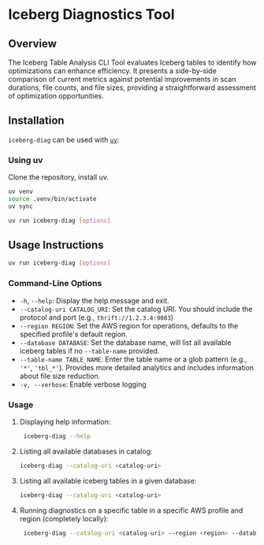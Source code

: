 # Iceberg Diagnostics Tool

## Overview

The Iceberg Table Analysis CLI Tool evaluates Iceberg tables to identify how optimizations can enhance efficiency. 
It presents a side-by-side comparison of current metrics against potential improvements in scan durations, file counts,
and file sizes, providing a straightforward assessment of optimization opportunities.


## Installation
`iceberg-diag` can be used with [`uv`](https://docs.astral.sh/uv):

### Using uv
Clone the repository, install uv.

 ```bash
uv venv
source .venv/bin/activate
uv sync

uv run iceberg-diag [options]
 ```


## Usage Instructions

```bash
uv run iceberg-diag [options]
```

### Command-Line Options

- `-h`, `--help`: Display the help message and exit.
- `--catalog-uri CATALOG_URI`: Set the catalog URI. You should include the protocol and port (e.g., `thrift://1.2.3.4:9083`)
- `--region REGION`: Set the AWS region for operations, defaults to the specified profile's default region.
- `--database DATABASE`: Set the database name, will list all available iceberg tables if no `--table-name` provided.
- `--table-name TABLE_NAME`: Enter the table name or a glob pattern (e.g., `'*'`, `'tbl_*'`).
Provides more detailed analytics and includes information about file size reduction.
- `-v, --verbose`: Enable verbose logging

### Usage
1. Displaying help information:
    ```bash
     iceberg-diag --help
    ```
   
2. Listing all available databases in catalog:
    ```bash
   iceberg-diag --catalog-uri <catalog-uri>
    ```
   
3. Listing all available iceberg tables in a given database:
    ```bash
   iceberg-diag --catalog-uri <catalog-uri>
    ```
4. Running diagnostics on a specific table in a specific AWS profile and region (completely locally):
   ```bash
    iceberg-diag --catalog-uri <catalog-uri> --region <region> --database <database> --table-name '*'
    ```
